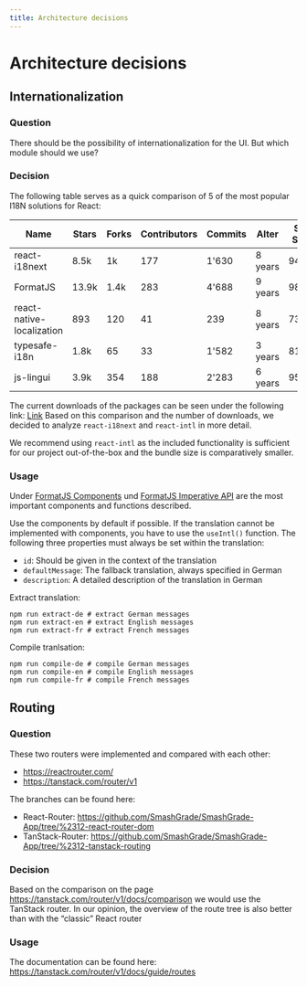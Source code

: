 ```yaml
---
title: Architecture decisions
---
```


# Architecture decisions

## Internationalization

### Question
There should be the possibility of internationalization for the UI. But which module should we use?

### Decision
The following table serves as a quick comparison of 5 of the most popular I18N solutions for React:

| Name | Stars | Forks | Contributors | Commits | Alter | Snyk Score |
| --- |-------|-------|--------------|---------|---------|------------|
| react-i18next | 8.5k  | 1k    | 177          | 1'630   | 8 years | 94/100     |
| FormatJS | 13.9k | 1.4k  | 283          | 4'688   | 9 years | 98/100     |
| react-native-localization | 893   | 120   | 41           | 239     | 8 years | 73/100     |
| typesafe-i18n | 1.8k  | 65    | 33           | 1'582   | 3 years | 81/100     |
| js-lingui | 3.9k  | 354 | 188 | 2'283   | 6 years | 95/100     |

The current downloads of the packages can be seen under the following link:
[Link](https://npmtrends.com/@lingui/react-vs-react-i18next-vs-react-intl-vs-react-native-localization-vs-typesafe-i18n) 
Based on this comparison and the number of downloads, we decided to analyze `react-i18next` and `react-intl` in more detail.

We recommend using `react-intl` as the included functionality is sufficient for our project out-of-the-box and the bundle size is comparatively smaller.

### Usage
Under [FormatJS Components](https://formatjs.io/docs/react-intl/components) und [FormatJS Imperative API](https://formatjs.io/docs/react-intl/api) are the most important components and functions  described.

Use the components by default if possible. If the translation cannot be implemented with components, you have to use the `useIntl()` function.
The following three properties must always be set within the translation:
- `id`: Should be given in the context of the translation
- `defaultMessage`: The fallback translation, always specified in German
- `description`: A detailed description of the translation in German

Extract translation:  
```shell
npm run extract-de # extract German messages
npm run extract-en # extract English messages
npm run extract-fr # extract French messages
```
Compile tranlsation:  
```shell
npm run compile-de # compile German messages
npm run compile-en # compile English messages
npm run compile-fr # compile French messages
```


## Routing
### Question
These two routers were implemented and compared with each other:
- https://reactrouter.com/
- https://tanstack.com/router/v1

The branches can be found here:
- React-Router: https://github.com/SmashGrade/SmashGrade-App/tree/%2312-react-router-dom
- TanStack-Router: https://github.com/SmashGrade/SmashGrade-App/tree/%2312-tanstack-routing

### Decision
Based on the comparison on the page https://tanstack.com/router/v1/docs/comparison we would use the TanStack router. In our opinion, the overview of the route tree is also better than with the “classic” React router

### Usage
The documentation can be found here:
https://tanstack.com/router/v1/docs/guide/routes

